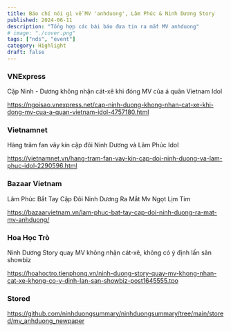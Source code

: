 ```yaml
---
title: Báo chí nói gì về MV 'anhduong', Lâm Phúc & Ninh Dương Story 
published: 2024-06-11
description: "Tổng hợp các bài báo đưa tin ra mắt MV anhduong"
# image: "./cover.png"
tags: ["nds", "event"]
category: Highlight
draft: false
---
```


### VNExpress

Cặp Ninh - Dương không nhận cát-xê khi đóng MV của á quân Vietnam Idol

https://ngoisao.vnexpress.net/cap-ninh-duong-khong-nhan-cat-xe-khi-dong-mv-cua-a-quan-vietnam-idol-4757180.html

### Vietnamnet

Hàng trăm fan vây kín cặp đôi Ninh Dương và Lâm Phúc Idol

https://vietnamnet.vn/hang-tram-fan-vay-kin-cap-doi-ninh-duong-va-lam-phuc-idol-2290596.html

### Bazaar Vietnam

Lâm Phúc Bắt Tay Cặp Đôi Ninh Dương Ra Mắt Mv Ngọt Lịm Tim

https://bazaarvietnam.vn/lam-phuc-bat-tay-cap-doi-ninh-duong-ra-mat-mv-anhduong/


### Hoa Học Trò 

Ninh Dương Story quay MV không nhận cát-xê, không có ý định lấn sân showbiz

https://hoahoctro.tienphong.vn/ninh-duong-story-quay-mv-khong-nhan-cat-xe-khong-co-y-dinh-lan-san-showbiz-post1645555.tpo

### Stored 

https://github.com/ninhduongsummary/ninhduongsummary/tree/main/stored/mv_anhduong_newpaper
